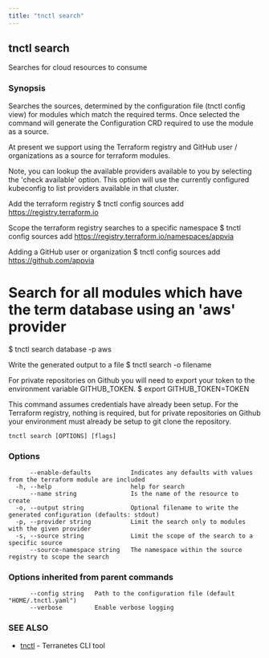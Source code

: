 ```yaml
---
title: "tnctl search"
---
```

## tnctl search

Searches for cloud resources to consume

### Synopsis


Searches the sources, determined by the configuration file (tnctl config view)
for modules which match the required terms. Once selected the command will
generate the Configuration CRD required to use the module as a source.

At present we support using the Terraform registry and GitHub user / organizations
as a source for terraform modules.

Note, you can lookup the available providers available to you by selecting the
'check available' option. This option will use the currently configured kubeconfig
to list providers available in that cluster.

Add the terraform registry
$ tnctl config sources add https://registry.terraform.io

Scope the terraform registry searches to a specific namespace
$ tnctl config sources add https://registry.terraform.io/namespaces/appvia

Adding a GitHub user or organization
$ tnctl config sources add https://github.com/appvia

# Search for all modules which have the term database using an 'aws' provider
$ tnctl search database -p aws

Write the generated output to a file
$ tnctl search -o filename

For private repositories on Github you will need to export your token
to the environment variable GITHUB_TOKEN.
$ export GITHUB_TOKEN=TOKEN

This command assumes credentials have already been setup. For the Terraform
registry, nothing is required, but for private repositories on Github your
environment must already be setup to git clone the repository.


```
tnctl search [OPTIONS] [flags]
```

### Options

```
      --enable-defaults           Indicates any defaults with values from the terraform module are included
  -h, --help                      help for search
      --name string               Is the name of the resource to create
  -o, --output string             Optional filename to write the generated configuration (defaults: stdout)
  -p, --provider string           Limit the search only to modules with the given provider
  -s, --source string             Limit the scope of the search to a specific source
      --source-namespace string   The namespace within the source registry to scope the search
```

### Options inherited from parent commands

```
      --config string   Path to the configuration file (default "HOME/.tnctl.yaml")
      --verbose         Enable verbose logging
```

### SEE ALSO

* [tnctl](../tnctl)	 - Terranetes CLI tool

